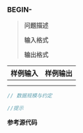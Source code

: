 ### BEGIN-

> **问题描述**
>
> 
>
> **输入格式**
>
> 
>
> **输出格式**
>
> 

| 样例输入 | 样例输出 |
| -------- | -------- |
|          |          |
|          |          |

```c
// 数据规模与约定

//提示

```

**参考源代码**

```c++

```

